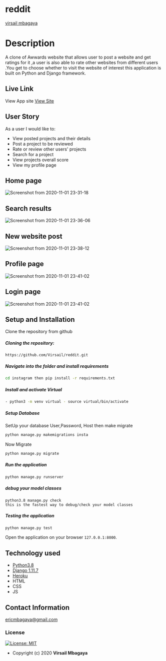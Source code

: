 # reddit

[virsail mbagaya](https://github.com/virsail)  
  
# Description  
A clone of Awwards website  that allows user to post a website and get ratings for it ,a user is also able to rate other websites from different users .You get to choose whether to visit the website of interest this application is built on Python and Django framework.

##  Live Link  
 View App site [View Site]()  
  
 
## User Story  
As a user I would like to:
* View posted projects and their details
* Post a project to be reviewed
* Rate or review other users' projects
* Search for a project 
* View projects overall score
* View my profile page   
## Home page
![Screenshot from 2020-11-01 23-31-18](https://user-images.githubusercontent.com/66640798/97813929-6af64d80-1c9a-11eb-8b76-1ca3f3774c81.png)
## Search results 
![Screenshot from 2020-11-01 23-36-06](https://user-images.githubusercontent.com/66640798/97814828-130c1680-1c9b-11eb-8efe-81f347daac62.png)
## New website post
![Screenshot from 2020-11-01 23-38-12](https://user-images.githubusercontent.com/66640798/97814863-55355800-1c9b-11eb-8503-6ec7d2778e69.png)
## Profile page
![Screenshot from 2020-11-01 23-41-02](https://user-images.githubusercontent.com/66640798/97814942-d5f45400-1c9b-11eb-989d-a63bced58361.png)
## Login page 
![Screenshot from 2020-11-01 23-41-02](https://user-images.githubusercontent.com/66640798/97814942-d5f45400-1c9b-11eb-989d-a63bced58361.png)

## Setup and Installation  
Clone the repository from github 
##### Cloning the repository:  
 ``` git clone 
 https://github.com/Virsail/reddit.git
```
##### Navigate into the folder and install requirements  
 ```bash 
cd instagram then pip install -r requirements.txt 
```
##### Install and activate Virtual  
 ```bash 
- python3 -m venv virtual - source virtual/bin/activate  
```  

 ##### Setup Database  
  SetUp your database User,Password, Host then make migrate  
 ```bash 
python manage.py makemigrations insta
 ``` 
 Now Migrate  
 ```bash 
 python manage.py migrate 
```
##### Run the application  
 ```bash 
 python manage.py runserver 
``` 
##### debug your model classes
```
python3.8 manage.py check 
this is the fastest way to debug/check your model classes
```
##### Testing the application  
 ```bash 
 python manage.py test 
```
Open the application on your browser `127.0.0.1:8000`.  
  
  
## Technology used  
  
* [Python3.8](https://www.python.org/)  
* [Django 1.11.7](https://docs.djangoproject.com/en/2.2/)  
* [Heroku](https://heroku.com)  
* HTML
* CSS
* JS
  
  
## Contact Information   
ericmbagaya@gmail.com 
  

### License
[![License: MIT](https://img.shields.io/badge/License-MIT-green.svg)](https://opensource.org/licenses/MIT) 
* Copyright (c) 2020 **Virsail Mbagaya**
